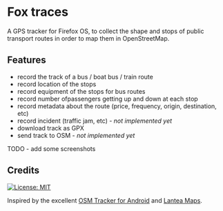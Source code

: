 # Fox traces

A GPS tracker for Firefox OS, to collect the shape and stops of public transport routes in order to map them in OpenStreetMap.

## Features

- record the track of a bus / boat bus / train route
- record location of the stops
- record equipment of the stops for bus routes
- record number ofpassengers getting up and down at each stop
- record metadata about the route (price, frequency, origin, destination, etc)
- record incident (traffic jam, etc) - *not implemented yet*
- download track as GPX
- send track to OSM - *not implemented yet*

TODO - add some screenshots

## Credits

[![License: MIT](https://img.shields.io/badge/license-MIT-blue.svg)](https://opensource.org/licenses/MIT)

Inspired by the excellent [OSM Tracker for Android](https://github.com/labexp/osmtracker-android) and [Lantea Maps](https://github.com/KaiRo-at/lantea).
